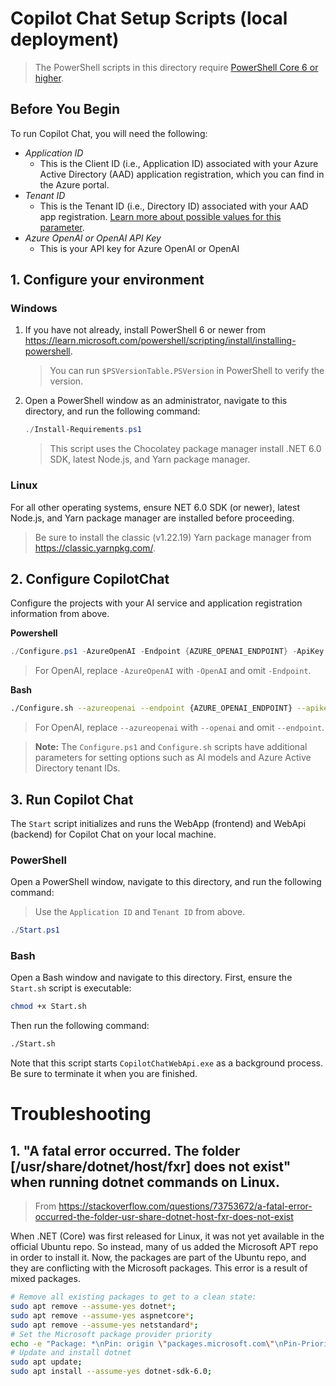 # Copilot Chat Setup Scripts (local deployment)

> The PowerShell scripts in this directory require [PowerShell Core 6 or higher](https://github.com/PowerShell/PowerShell#get-powershell).

## Before You Begin
To run Copilot Chat, you will need the following:
- *Application ID*
  - This is the Client ID (i.e., Application ID) associated with your Azure Active Directory (AAD) application registration, which you can find in the Azure portal.
- *Tenant ID*
  - This is the Tenant ID (i.e., Directory ID) associated with your AAD app registration.
  [Learn more about possible values for this parameter](https://learn.microsoft.com/en-us/azure/active-directory/develop/msal-client-application-configuration#authority).
- *Azure OpenAI or OpenAI API Key*
  - This is your API key for Azure OpenAI or OpenAI

## 1. Configure your environment
### Windows
1. If you have not already, install PowerShell 6 or newer from https://learn.microsoft.com/powershell/scripting/install/installing-powershell.
   > You can run `$PSVersionTable.PSVersion` in PowerShell to verify the version.
1. Open a PowerShell window as an administrator, navigate to this directory, and run the following command:
   ```powershell
   ./Install-Requirements.ps1
   ```
   > This script uses the Chocolatey package manager install .NET 6.0 SDK, latest Node.js, and Yarn package manager.
   
### Linux
For all other operating systems, ensure NET 6.0 SDK (or newer), latest Node.js, and Yarn package manager are installed before proceeding.
> Be sure to install the classic (v1.22.19) Yarn package manager from https://classic.yarnpkg.com/.

## 2. Configure CopilotChat
Configure the projects with your AI service and application registration information from above.

**Powershell**
```powershell
./Configure.ps1 -AzureOpenAI -Endpoint {AZURE_OPENAI_ENDPOINT} -ApiKey {AZURE_OPENAI_API_KEY} -ClientId {CLIENT_ID}
```
> For OpenAI, replace `-AzureOpenAI` with `-OpenAI` and omit `-Endpoint`.

**Bash**
```bash
./Configure.sh --azureopenai --endpoint {AZURE_OPENAI_ENDPOINT} --apikey {AZURE_OPENAI_API_KEY} --clientid {CLIENT_ID}
```
> For OpenAI, replace `--azureopenai` with `--openai` and omit `--endpoint`.

> **Note:** The `Configure.ps1` and `Configure.sh` scripts have additional parameters for setting options such as AI models and Azure Active Directory tenant IDs.

## 3. Run Copilot Chat
The `Start` script initializes and runs the WebApp (frontend) and WebApi (backend) for Copilot Chat on your local machine.

### PowerShell
Open a PowerShell window, navigate to this directory, and run the following command:
> Use the `Application ID` and `Tenant ID` from above.
```powershell
./Start.ps1
```

### Bash
Open a Bash window and navigate to this directory. First, ensure the `Start.sh` script is executable:
```bash
chmod +x Start.sh
```

Then run the following command:
```bash
./Start.sh
```
Note that this script starts `CopilotChatWebApi.exe` as a background process. Be sure to terminate it when you are finished.

# Troubleshooting
## 1. "A fatal error occurred. The folder [/usr/share/dotnet/host/fxr] does not exist" when running dotnet commands on Linux.
> From https://stackoverflow.com/questions/73753672/a-fatal-error-occurred-the-folder-usr-share-dotnet-host-fxr-does-not-exist

When .NET (Core) was first released for Linux, it was not yet available in the official Ubuntu repo. So instead, many of us added the Microsoft APT repo in order to install it. Now, the packages are part of the Ubuntu repo, and they are conflicting with the Microsoft packages. This error is a result of mixed packages.
```bash
# Remove all existing packages to get to a clean state:
sudo apt remove --assume-yes dotnet*;
sudo apt remove --assume-yes aspnetcore*;
sudo apt remove --assume-yes netstandard*;
# Set the Microsoft package provider priority
echo -e "Package: *\nPin: origin \"packages.microsoft.com\"\nPin-Priority: 1001" | sudo tee /etc/apt/preferences.d/99microsoft-dotnet.pref;
# Update and install dotnet
sudo apt update;
sudo apt install --assume-yes dotnet-sdk-6.0;
```